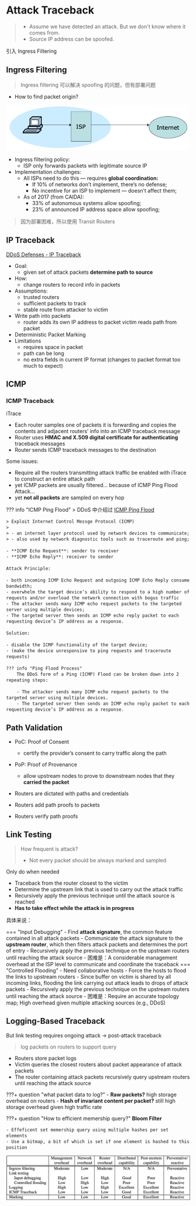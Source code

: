 # Attack Traceback

> - Assume we have detected an attack. But we don't know where it comes from. 
> - Source IP address can be spoofed.

引入 Ingress Filtering

## Ingress Filtering

> Ingress filtering 可以解决 spoofing 的问题，但有部署问题

- How to find packet origin?

![](../../Images/2024-04-13-20-48-40.png)

- Ingress filtering policy:
    - ISP only forwards packets with legitimate source IP
- Implementation challenges:
    - All ISPs need to do this — requires **global coordination:**
        - If 10% of networks don’t implement, there’s no defense;
        - No incentive for an ISP to implement — doesn’t affect them;
    - As of 2017 (from CAIDA):
        - 33% of autonomous systems allow spoofing;
        - 23% of announced IP address space allow spoofing;

> 因为部署困难，所以使用 Transit Routers

## IP Traceback

[DDoS Defenses - IP Traceback](./ddos.md#traceback)

- Goal:
    - given set of attack packets **determine path to source**
- How:
    - change routers to record info in packets
- Assumptions:
    - trusted routers
    - sufficient packets to track
    - stable route from attacker to victim
- Write path into packets
    - router adds its own IP address to packet victim reads path from packet
- Deterministic Packet Marking
- Limitations
    - requires space in packet 
    - path can be long
    - no extra fields in current IP format (changes to packet format too much to expect)

<!-- - Sample and Merge
    - store one link in each packet;
    - router probabilistically stores own address;
    - fixed space regardless of path length;
- Probabilistic Packet Marking -->

## ICMP

### ICMP Traceback

iTrace

- Each router samples one of packets it is forwarding and copies the contents and adjacent routers’ info into an ICMP traceback message
- Router uses **HMAC and X.509 digital certificate for authenticating** traceback messages
- Router sends ICMP traceback messages to the destination

Some issues:

- Require all the routers transmitting attack traffic be enabled with iTrace to construct an entire attack path
- yet ICMP packets are usually filtered... because of ICMP Ping Flood Attack...
- yet **not all packets** are sampled on every hop

??? info "ICMP Ping Flood"
    > DDoS 中介绍过 [ICMP Ping Flood](./ddos.md#ping-flood)

    > Exploit Internet Control Messge Protocol (ICMP)
    > 
    > - an internet layer protocol used by network devices to communicate;
    > - also used by network diagnostic tools such as traceroute and ping;

    - **ICMP Echo Request**: sender to receiver
    - **ICMP Echo Reply**: receiver to sender

    Attack Principle:

    - both incoming ICMP Echo Request and outgoing ICMP Echo Reply consume bandwidth;
    - overwhelm the target device’s ability to respond to a high number of requests and/or overload the network connection with bogus traffic
    - The attacker sends many ICMP echo request packets to the targeted server using multiple devices;
    - The targeted server then sends an ICMP echo reply packet to each requesting device’s IP address as a response.

    Solution:
    
    - disable the ICMP functionality of the target device;
    - (make the device unresponsive to ping requests and traceroute requests)

    ??? info "Ping Flood Process"
        The DDoS form of a Ping (ICMP) Flood can be broken down into 2 repeating steps:
        
        - The attacker sends many ICMP echo request packets to the targeted server using multiple devices.
        - The targeted server then sends an ICMP echo reply packet to each requesting device’s IP address as a response.

## Path Validation

- PoC: Proof of Consent
    - certify the provider’s consent to carry traffic along the path
- PoP: Proof of Provenance
    - allow upstream nodes to prove to downstream nodes that they **carried the packet**

- Routers are dictated with paths and credentials
- Routers add path proofs to packets
- Routers verify path proofs

## Link Testing

> How frequent is attack?
> 
> - Not every packet should be always marked and sampled

Only do when needed

- Traceback from the router closest to the victim
- Determine the upstream link that is used to carry out the attack traffic
- Recursively apply the previous technique until the attack source is reached
- **Has to take effect while the attack is in progress**

具体来说：

=== "Input Debugging"
    - Find **attack signature**, the common feature contained in all attack packets
    - Communicate the attack signature to the **upstream router**, which then filters attack packets and determines the port of entry
    - Recursively apply the previous technique on the upstream routers until reaching the attack source
    - 困难是：A considerable management overhead at the ISP level to communicate and coordinate the traceback
=== "Controlled Flooding"
    - Need collaborative hosts
    - Force the hosts to flood the links to upstream routers
    - Since buffer on victim is shared by all incoming links, flooding the link carrying out attack leads to drops of attack packets
    - Recursively apply the previous technique on the upstream routers until reaching the attack source
    - 困难是：Require an accurate topology map; High overhead given multiple attacking sources (e.g., DDoS)

## Logging-Based Traceback

But link testing requires ongoing attack -> post-attack traceback

> log packets on routers to support query

- Routers store packet logs
- Victim queries the closest routers about packet appearance of attack packets
- The router containing attack packets recursively query upstream routers until reaching the attack source

???+ question "what packet data to log?"
    - **Raw packets?** high storage overhead on routers
    - **Hash of invariant content per packet?** still high storage overhead given high traffic rate

???+ question "How to efficient memership query?"
    **Bloom Filter**

    - Effeficent set memership query using multiple hashes per set elements
    - Use a bitmap, a bit of which is set if one element is hashed to this position

![](../../Images/2024-04-14-08-56-14.png)






